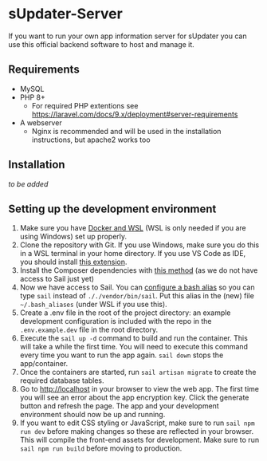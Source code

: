 # sUpdater-Server
If you want to run your own app information server for sUpdater you can use this official backend software to host and manage it.

## Requirements
- MySQL
- PHP 8+
  - For required PHP extentions see https://laravel.com/docs/9.x/deployment#server-requirements
- A webserver
  - Nginx is recommended and will be used in the installation instructions, but apache2 works too

## Installation
*to be added*

## Setting up the development environment
1. Make sure you have [Docker and WSL](https://docs.docker.com/desktop/windows/install/) (WSL is only needed if you are using Windows) set up properly. 
1. Clone the repository with Git. If you use Windows, make sure you do this in a WSL terminal in your home directory. If you use VS Code as IDE, you should install [this extension](https://marketplace.visualstudio.com/items?itemName=ms-vscode-remote.remote-wsl).
1. Install the Composer dependencies with [this method](https://laravel.com/docs/9.x/sail#installing-composer-dependencies-for-existing-projects) (as we do not have access to Sail just yet)
1. Now we have access to Sail. You can [configure a bash alias](https://laravel.com/docs/9.x/sail#configuring-a-bash-alias) so you can type `sail` instead of `././vendor/bin/sail`. Put this alias in the (new) file `~/.bash_aliases` (under WSL if you use this).
1. Create a .env file in the root of the project directory: an example development configuration is included with the repo in the `.env.example.dev` file in the root directory.
1. Execute the `sail up -d` command to build and run the container. This will take a while the first time. You will need to execute this command every time you want to run the app again. `sail down` stops the app/container.
1. Once the containers are started, run `sail artisan migrate` to create the required database tables.
1. Go to [http://localhost](http://localhost) in your browser to view the web app. The first time you will see an error about the app encryption key. Click the generate button and refresh the page. The app and your development environment should now be up and running.
1. If you want to edit CSS styling or JavaScript, make sure to run `sail npm run dev` before making changes so these are reflected in your browser. This will compile the front-end assets for development. Make sure to run `sail npm run build` before moving to production.
